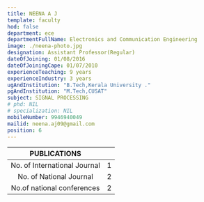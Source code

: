 ```yaml
---
title: NEENA A J
template: faculty
hod: false
department: ece
departmentFullName: Electronics and Communication Engineering
image: ./neena-photo.jpg
designation: Assistant Professor(Regular)
dateOfJoining: 01/08/2016
dateOfJoiningCape: 01/07/2010
experienceTeaching: 9 years
experienceIndustry: 3 years
ugAndInstitution: "B.Tech,Kerala University ."
pgAndInstitution: "M.Tech,CUSAT"
subject: SIGNAL PROCESSING
# phd: NIL
# specialization: NIL
mobileNumber: 9946940049
mailid: neena.aj09@gmail.com
position: 6
---
```

|           PUBLICATIONS           |     |
| :------------------------------: | :-: |
|   No. of International Journal   |  1  |
|     No. of National Journal      |  2  |
|    No.of national conferences    |  2  |